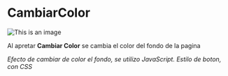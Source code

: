# CambiarColor
![This is an image](https://user-images.githubusercontent.com/108433450/199128132-52c357b3-4b3a-46cd-a226-9ecfb264fc7b.PNG)

Al apretar **Cambiar Color** se cambia el color del fondo de la pagina

*Efecto de cambiar de color el fondo, se utilizo JavaScript. Estilo de boton, con CSS*
